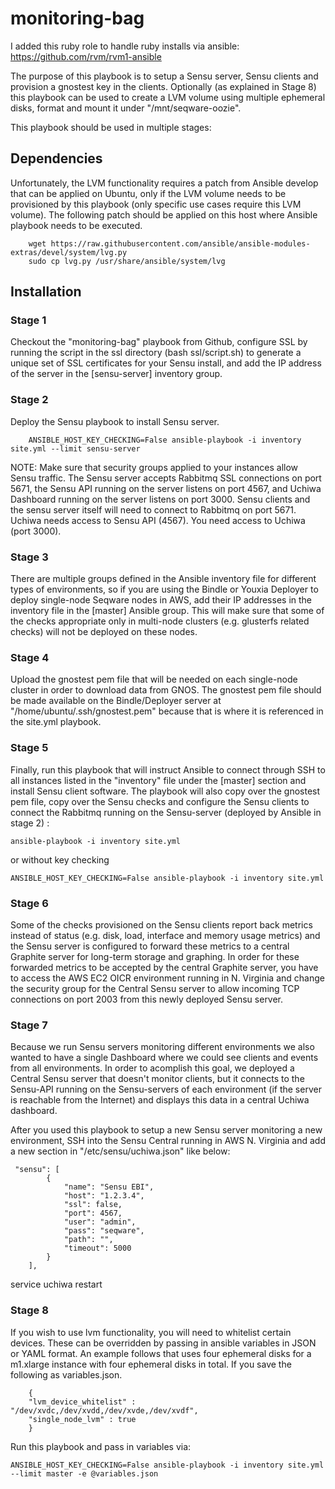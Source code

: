 monitoring-bag
==============


I added this ruby role to handle ruby installs via ansible:
https://github.com/rvm/rvm1-ansible


The purpose of this playbook is to setup a Sensu server, Sensu clients and provision a gnostest key in the clients.
Optionally (as explained in Stage 8) this playbook can be used to create a LVM volume using multiple ephemeral disks, format and mount it under "/mnt/seqware-oozie".


This playbook should be used in multiple stages:

## Dependencies

Unfortunately, the LVM functionality requires a patch from Ansible develop that can be applied on Ubuntu, only if the LVM volume needs to be provisioned by this playbook (only specific use cases require this LVM volume). The following patch should be applied on this host where Ansible playbook needs to be executed.

        wget https://raw.githubusercontent.com/ansible/ansible-modules-extras/devel/system/lvg.py
        sudo cp lvg.py /usr/share/ansible/system/lvg

## Installation

### Stage 1

Checkout the "monitoring-bag" playbook from Github, configure SSL by running the script in the ssl directory (bash ssl/script.sh) to generate a unique set of SSL certificates for your Sensu install, and add the IP address of the server in the [sensu-server] inventory group.

### Stage 2

Deploy the Sensu playbook to install Sensu server.

        ANSIBLE_HOST_KEY_CHECKING=False ansible-playbook -i inventory site.yml --limit sensu-server

NOTE: Make sure that security groups applied to your instances allow Sensu traffic. The Sensu server accepts Rabbitmq SSL connections on port 5671, the Sensu API running on the server listens on port 4567, and Uchiwa Dashboard running on the server listens on port 3000. Sensu clients and the sensu server itself will need  to connect to Rabbitmq on port 5671. Uchiwa needs access to Sensu API (4567). You need access to Uchiwa (port 3000).

### Stage 3

There are multiple groups defined in the Ansible inventory file for different types of environments, so if you are using the Bindle or Youxia Deployer to deploy single-node Seqware nodes in AWS, add their IP addresses in the inventory file in the [master] Ansible group. This will make sure that some of the checks appropriate only in multi-node clusters (e.g. glusterfs related checks) will not be deployed on these nodes.

### Stage 4

Upload the gnostest pem file that will be needed on each single-node cluster in order to download data from GNOS.
The gnostest pem file should be made available on the Bindle/Deployer server at "/home/ubuntu/.ssh/gnostest.pem" because that is where it is referenced in the site.yml playbook.

### Stage 5

Finally, run this playbook that will instruct Ansible to connect through SSH to all instances listed in the "inventory" file under the [master] section and install Sensu client software. The playbook will also copy over the gnostest pem file, copy over the Sensu checks and configure the Sensu clients to connect the Rabbitmq running on the Sensu-server (deployed by Ansible in stage 2) :

    ansible-playbook -i inventory site.yml

or without key checking

    ANSIBLE_HOST_KEY_CHECKING=False ansible-playbook -i inventory site.yml

### Stage 6

Some of the checks provisioned on the Sensu clients report back metrics instead of status (e.g. disk, load, interface and memory usage metrics) and the Sensu server is configured to forward these metrics to a central Graphite server for long-term storage and graphing.
In order for these forwarded metrics to be accepted by the  central Graphite server, you have to access the AWS EC2 OICR environment running in N. Virginia and change the security group for the Central Sensu server to allow incoming TCP connections on port 2003 from this newly deployed Sensu server.

### Stage 7

Because we run Sensu servers monitoring different environments we also wanted to have a single Dashboard where we could see clients and events from all environments.
In order to acomplish this goal, we deployed a Central Sensu server that doesn't monitor clients, but it connects to the Sensu-API running on the Sensu-servers of each environment (if the server is reachable from the Internet) and displays this data in a central Uchiwa dashboard.

After you used this playbook to setup a new Sensu server monitoring a new environment, SSH into the Sensu Central running in AWS N. Virginia and add a new section in "/etc/sensu/uchiwa.json" like below:

     "sensu": [
            {
                "name": "Sensu EBI",
                "host": "1.2.3.4",
                "ssl": false,
                "port": 4567,
                "user": "admin",
                "pass": "seqware",
                "path": "",
                "timeout": 5000
            }
        ],


service uchiwa restart

### Stage 8

If you wish to use lvm functionality, you will need to whitelist certain devices. These can be overridden by passing in ansible variables in JSON or YAML format. An example follows that uses four ephemeral disks for a m1.xlarge instance with four ephemeral disks in total. If you save the following as variables.json.

        {
        "lvm_device_whitelist" : "/dev/xvdc,/dev/xvdd,/dev/xvde,/dev/xvdf",
        "single_node_lvm" : true
        }

Run this playbook and pass in variables via:

    ANSIBLE_HOST_KEY_CHECKING=False ansible-playbook -i inventory site.yml --limit master -e @variables.json
